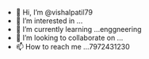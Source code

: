 - 👋 Hi, I’m @vishalpatil79
- 👀 I’m interested in ...
- 🌱 I’m currently learning ...enggneering
- 💞️ I’m looking to collaborate on ...
- 📫 How to reach me ...7972431230

<!---
vishalpatil79/vishalpatil79 is a ✨ special ✨ repository because its `README.md` (this file) appears on your GitHub profile.
You can click the Preview link to take a look at your changes.
--->
